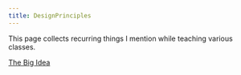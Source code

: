 ```yaml
---
title: DesignPrinciples
---
```

This page collects recurring things I mention while teaching various classes.

[The Big Idea](DesignPrinciples.TheBigIdea)
